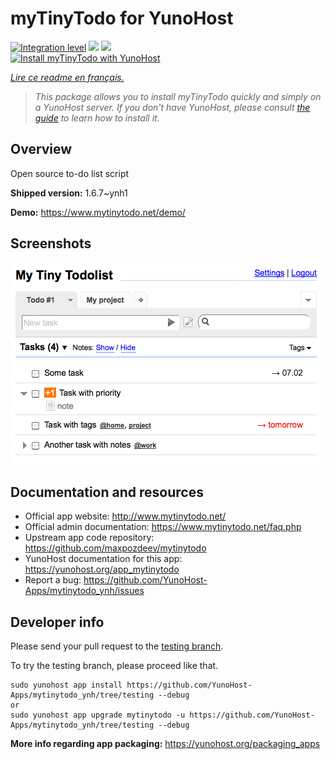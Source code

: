 <!--
N.B.: This README was automatically generated by https://github.com/YunoHost/apps/tree/master/tools/README-generator
It shall NOT be edited by hand.
-->

# myTinyTodo for YunoHost

[![Integration level](https://dash.yunohost.org/integration/mytinytodo.svg)](https://dash.yunohost.org/appci/app/mytinytodo) ![](https://ci-apps.yunohost.org/ci/badges/mytinytodo.status.svg) ![](https://ci-apps.yunohost.org/ci/badges/mytinytodo.maintain.svg)  
[![Install myTinyTodo with YunoHost](https://install-app.yunohost.org/install-with-yunohost.svg)](https://install-app.yunohost.org/?app=mytinytodo)

*[Lire ce readme en français.](./README_fr.md)*

> *This package allows you to install myTinyTodo quickly and simply on a YunoHost server.
If you don't have YunoHost, please consult [the guide](https://yunohost.org/#/install) to learn how to install it.*

## Overview

Open source to-do list script

**Shipped version:** 1.6.7~ynh1

**Demo:** https://www.mytinytodo.net/demo/

## Screenshots

![](./doc/screenshots/shot-v14b1.png)

## Documentation and resources

* Official app website: http://www.mytinytodo.net/
* Official admin documentation: https://www.mytinytodo.net/faq.php
* Upstream app code repository: https://github.com/maxpozdeev/mytinytodo
* YunoHost documentation for this app: https://yunohost.org/app_mytinytodo
* Report a bug: https://github.com/YunoHost-Apps/mytinytodo_ynh/issues

## Developer info

Please send your pull request to the [testing branch](https://github.com/YunoHost-Apps/mytinytodo_ynh/tree/testing).

To try the testing branch, please proceed like that.
```
sudo yunohost app install https://github.com/YunoHost-Apps/mytinytodo_ynh/tree/testing --debug
or
sudo yunohost app upgrade mytinytodo -u https://github.com/YunoHost-Apps/mytinytodo_ynh/tree/testing --debug
```

**More info regarding app packaging:** https://yunohost.org/packaging_apps